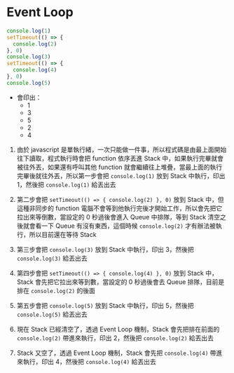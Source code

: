 # Event Loop

``` javascript
console.log(1)
setTimeout(() => {
  console.log(2)
}, 0)
console.log(3)
setTimeout(() => {
  console.log(4)
}, 0)
console.log(5)
```

- 會印出：
  - 1
  - 3
  - 5
  - 2
  - 4

1. 由於 javascript 是單執行緒，一次只能做一件事，所以程式碼是由最上面開始往下讀取，程式執行時會把 function 依序丟進 Stack 中，如果執行完畢就會被往外丟，如果還有呼叫其他 function 就會繼續往上堆疊，當最上面的執行完畢後就往外丟，所以第一步會把 `console.log(1)` 放到 Stack 中執行，印出 1，然後把 `console.log(1)` 給丟出去

2. 第二步會把 `setTimeout(() => { console.log(2) }, 0)` 放到 Stack 中，但這種非同步的 function 電腦不會等到他執行完後才開始工作，所以會先把它拉出來等倒數，當設定的 0 秒過後會進入 Queue 中排隊，等到 Stack 清空之後就會看一下 Queue 有沒有東西，這個時候 `console.log(2)` 才有辦法被執行，所以目前還在等待 Stack

3. 第三步會把 `console.log(3)` 放到 Stack 中執行，印出 3，然後把 `console.log(3)` 給丟出去

4. 第四步會把 `setTimeout(() => { console.log(4) }, 0)` 放到 Stack 中，Stack 會先把它拉出來等到數，當設定的 0 秒過後會去 Queue 排隊，目前是排在 `console.log(2)` 的後面

5. 第五步會把 `console.log(5)` 放到 Stack 中執行，印出 5，然後把 `console.log(5)` 給丟出去

6. 現在 Stack 已經清空了，透過 Event Loop 機制，Stack 會先把排在前面的 `console.log(2)` 帶進來執行，印出 2，然後把 `console.log(2)` 給丟出去

7. Stack 又空了，透過 Event Loop 機制，Stack 會先把 `console.log(4)` 帶進來執行，印出 4，然後把 `console.log(4)` 給丟出去
